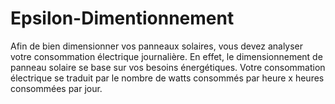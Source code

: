 # Epsilon-Dimentionnement
Afin de bien dimensionner vos panneaux solaires, vous devez analyser votre consommation électrique journalière. En effet, le dimensionnement de panneau solaire se base sur vos besoins énergétiques. Votre consommation électrique se traduit par le nombre de watts consommés par heure x heures consommées par jour.
